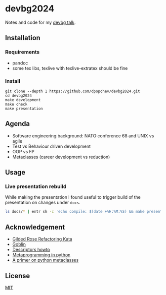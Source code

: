 # devbg2024

Notes and code for my [devbg talk](https://dev.bg/event/python-metaprogramming-or-what-i-should-have-known-from-the-start/).

## Installation

### Requirements

- pandoc
- some tex libs, texlive with texlive-extratex should be fine

### Install

```
git clone --depth 1 https://github.com/dpopchev/devbg2024.git
cd devbg2024
make development
make check
make presentation
```

## Agenda

- Software engineering background: NATO conference 68 and UNIX vs agile
- Test vs Behaviour driven development
- OOP vs FP
- Metaclasses (career development vs reduction)

## Usage

### Live presentation rebuild

While making the presentation I found useful to trigger build of the
presentation on changes under `docs`.

```bash
ls docs/* | entr sh -c 'echo compile: $(date +%H:%M:%S) && make presentation && echo compile: end && pkill -HUP mupdf && echo REFRESHED'
```

## Acknowledgement

- [Gilded Rose Refactoring Kata](https://github.com/emilybache/GildedRose-Refactoring-Kata/tree/main)
- [Goblin](https://www.deviantart.com/futurerender/art/Orc-Selfie-12-Bedroom-956964946)
- [Descriptors howto](https://docs.python.org/3/howto/descriptor.html)
- [Metaprogramming in python](https://developer.ibm.com/tutorials/ba-metaprogramming-python/)
- [A primer on python metaclasses](https://jakevdp.github.io/blog/2012/12/01/a-primer-on-python-metaclasses/)

## License

[MIT](LICENSE)
